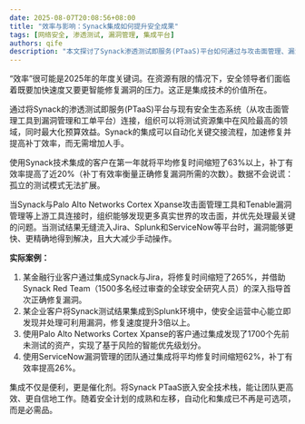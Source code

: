 ```yaml
---
date: 2025-08-07T20:08:56+08:00
title: "效率与影响：Synack集成如何提升安全成果"
tags: [网络安全, 渗透测试, 漏洞管理, 集成平台]
authors: qife
description: "本文探讨了Synack渗透测试即服务(PTaaS)平台如何通过与攻击面管理、漏洞管理等工具集成，帮助组织提升63%的漏洞修复速度，并实现更智能的风险优先处理。"
---
```


“效率”很可能是2025年的年度关键词。在资源有限的情况下，安全领导者们面临着既要加快速度又要更智能修复漏洞的压力。这正是集成技术的价值所在。

通过将Synack的渗透测试即服务(PTaaS)平台与现有安全生态系统（从攻击面管理工具到漏洞管理和工单平台）连接，组织可以将测试资源集中在风险最高的领域，同时最大化预算效益。Synack的集成可以自动化关键交接流程，加速修复并提高补丁效率，而无需增加人手。

使用Synack技术集成的客户在第一年就将平均修复时间缩短了63%以上，补丁有效率提高了近20%（补丁有效率衡量正确修复漏洞所需的次数）。数据不会说谎：孤立的测试模式无法扩展。

当Synack与Palo Alto Networks Cortex Xpanse攻击面管理工具和Tenable漏洞管理等上游工具连接时，组织能够发现更多真实世界的攻击面，并优先处理最关键的问题。当测试结果无缝流入Jira、Splunk和ServiceNow等平台时，漏洞能够更快、更精确地得到解决，且大大减少手动操作。

**实际案例：**
1. 某金融行业客户通过集成Synack与Jira，将修复时间缩短了265%，并借助Synack Red Team（1500多名经过审查的全球安全研究人员）的深入指导首次正确修复漏洞。
2. 某企业客户将Synack测试结果集成到Splunk环境中，使安全运营中心能立即发现并处理可利用漏洞，修复速度提升3倍以上。
3. 使用Palo Alto Networks Cortex Xpanse的客户通过集成发现了1700个先前未测试的资产，实现了基于风险的智能优先级划分。
4. 使用ServiceNow漏洞管理的团队通过集成将平均修复时间缩短62%，补丁有效率提高26%。

集成不仅是便利，更是催化剂。将Synack PTaaS嵌入安全技术栈，能让团队更高效、更自信地工作。随着安全计划的成熟和左移，自动化和集成已不再是可选项，而是必需品。